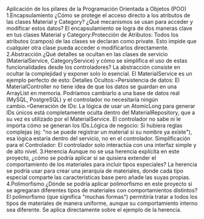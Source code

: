 Aplicación de los pilares de la Programación Orientada a Objetos (POO) 
1.Encapsulamiento 
¿Cómo se protege el acceso directo a los atributos de las clases Material y Category? ¿Qué 
mecanismos se usan para acceder y modificar estos datos?
El encapsulamiento se logra de dos maneras clave en tus clases Material y Category:Protección de Atributos: Todos los atributos (campos) de las clases se declaran como private. Esto impide que cualquier otra clase pueda acceder o modificarlos directamente.
2.Abstracción 
¿Qué detalles se ocultan en las clases de servicio (MaterialService, CategoryService) y cómo 
se simplifica el uso de estas funcionalidades desde los controladores?
La abstracción consiste en ocultar la complejidad y exponer solo lo esencial. 
El MaterialService es un ejemplo perfecto de esto:
Detalles Ocultos:◦Persistencia de datos: El MaterialController no tiene idea de que los datos se guardan en una ArrayList en memoria.
Podríamos cambiarlo a una base de datos real (MySQL, PostgreSQL) y el controlador no necesitaría ningún cambio.◦Generación de IDs: La lógica de usar un AtomicLong para generar IDs únicos está completamente oculta dentro del MaterialRepository, que a su vez es utilizado por el MaterialService. El controlador no sabe ni le importa cómo se generan los IDs.Lógica de negocio: Si hubiera reglas complejas (ej: "no se puede registrar un material si su nombre ya existe"), esa lógica estaría dentro del servicio, no en el controlador.
Simplificación para el Controlador:
El controlador solo interactúa con una interfaz simple y de alto nivel.
3.Herencia 
Aunque no se usa herencia explícita en este proyecto, ¿cómo se podría aplicar si se quisiera 
extender el comportamiento de los materiales para incluir tipos especiales?
La herencia se podría usar para crear una jerarquía de materiales, donde cada tipo especial comparte las características base pero añade las suyas propias.
4.Polimorfismo 
¿Dónde se podría aplicar polimorfismo en este proyecto si se agregaran diferentes tipos de 
materiales con comportamientos distintos? 
El polimorfismo (que significa "muchas formas") permitiría tratar a todos los tipos de materiales de manera uniforme, aunque su comportamiento interno sea diferente. 
Se aplica directamente sobre el ejemplo de la herencia.
